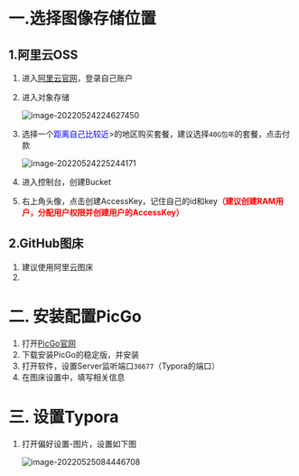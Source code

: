 # 一.选择图像存储位置

## 1.阿里云OSS

1. 进入[阿里云官网](https://www.aliyun.com/)，登录自己账户

2. 进入对象存储

    ![image-20220524224627450](https://typora-lff.oss-cn-guangzhou.aliyuncs.com/%E9%98%BF%E9%87%8C%E4%BA%91%E5%AD%98%E5%82%A8OSS%E4%BD%8D%E7%BD%AE.png)

3. 选择一个<span style="color:blue">距离自己比较近</span>>的地区购买套餐，建议选择`40G包年`的套餐，点击付款

    ![image-20220524225244171](https://typora-lff.oss-cn-guangzhou.aliyuncs.com/%E9%98%BF%E9%87%8C%E4%BA%91%E5%AD%98%E5%82%A8%E5%A5%97%E9%A4%90%E9%80%89%E6%8B%A9.png)

4. 进入控制台，创建Bucket

5. 右上角头像，点击创建AccessKey，记住自己的id和key<span style="color:red;font-weight:bold">（建议创建RAM用户，分配用户权限并创建用户的AccessKey）</span>

## 2.GitHub图床

1. 建议使用阿里云图床
2. 

# 二. 安装配置PicGo

1. 打开[PicGo官网](https://picgo.github.io/PicGo-Doc/)
2. 下载安装PicGo的稳定版，并安装
3. 打开软件，设置Server监听端口`36677`（Typora的端口）
4. 在图床设置中，填写相关信息

# 三. 设置Typora

1. 打开偏好设置-图片，设置如下图

   ![image-20220525084446708](https://typora-lff.oss-cn-guangzhou.aliyuncs.com/image-20220525084446708.png)